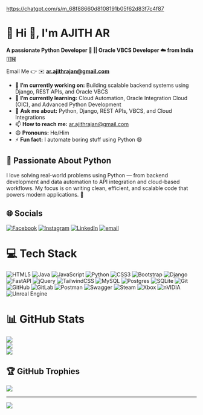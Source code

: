 https://chatgpt.com/s/m_68f88660d8108191b05f62d83f7c4f87
# 💫 Hi 👋, I'm AJITH AR
**A passionate Python Developer 🐍 || Oracle VBCS Developer ☁️ from India 🇮🇳**

Email Me 👉 ✉️ **ar.ajithrajan@gmail.com**

- 🔭 **I’m currently working on:** Building scalable backend systems using Django, REST APIs, and Oracle VBCS
- 🌱 **I’m currently learning:** Cloud Automation, Oracle Integration Cloud (OIC), and Advanced Python Development
- 💬 **Ask me about:** Python, Django, REST APIs, VBCS, and Cloud Integrations
- 📫 **How to reach me:** ar.ajithrajan@gmail.com
- 😄 **Pronouns:** He/Him
- ⚡ **Fun fact:** I automate boring stuff using Python 😄

## 🐍 Passionate About Python
I love solving real-world problems using Python — from backend development and data automation to API integration and cloud-based workflows.
My focus is on writing clean, efficient, and scalable code that powers modern applications. 🚀
## 🌐 Socials
[![Facebook](https://img.shields.io/badge/Facebook-%231877F2.svg?logo=Facebook&logoColor=white)](https://facebook.com/https://www.facebook.com/profile.php?id=100011502796867) [![Instagram](https://img.shields.io/badge/Instagram-%23E4405F.svg?logo=Instagram&logoColor=white)](https://instagram.com/ar.ajith_) [![LinkedIn](https://img.shields.io/badge/LinkedIn-%230077B5.svg?logo=linkedin&logoColor=white)](https://linkedin.com/in/www.linkedin.com/in/ajith-ar) [![email](https://img.shields.io/badge/Email-D14836?logo=gmail&logoColor=white)](mailto:ar.ajithrajan@gmail.com) 
# 💻 Tech Stack
![HTML5](https://img.shields.io/badge/html5-%23E34F26.svg?style=for-the-badge&logo=html5&logoColor=white) ![Java](https://img.shields.io/badge/java-%23ED8B00.svg?style=for-the-badge&logo=openjdk&logoColor=white) ![JavaScript](https://img.shields.io/badge/javascript-%23323330.svg?style=for-the-badge&logo=javascript&logoColor=%23F7DF1E) ![Python](https://img.shields.io/badge/python-3670A0?style=for-the-badge&logo=python&logoColor=ffdd54) ![CSS3](https://img.shields.io/badge/css3-%231572B6.svg?style=for-the-badge&logo=css3&logoColor=white) ![Bootstrap](https://img.shields.io/badge/bootstrap-%238511FA.svg?style=for-the-badge&logo=bootstrap&logoColor=white) ![Django](https://img.shields.io/badge/django-%23092E20.svg?style=for-the-badge&logo=django&logoColor=white) ![FastAPI](https://img.shields.io/badge/FastAPI-005571?style=for-the-badge&logo=fastapi) ![jQuery](https://img.shields.io/badge/jquery-%230769AD.svg?style=for-the-badge&logo=jquery&logoColor=white) ![TailwindCSS](https://img.shields.io/badge/tailwindcss-%2338B2AC.svg?style=for-the-badge&logo=tailwind-css&logoColor=white) ![MySQL](https://img.shields.io/badge/mysql-4479A1.svg?style=for-the-badge&logo=mysql&logoColor=white) ![Postgres](https://img.shields.io/badge/postgres-%23316192.svg?style=for-the-badge&logo=postgresql&logoColor=white) ![SQLite](https://img.shields.io/badge/sqlite-%2307405e.svg?style=for-the-badge&logo=sqlite&logoColor=white) ![Git](https://img.shields.io/badge/git-%23F05033.svg?style=for-the-badge&logo=git&logoColor=white) ![GitHub](https://img.shields.io/badge/github-%23121011.svg?style=for-the-badge&logo=github&logoColor=white) ![GitLab](https://img.shields.io/badge/gitlab-%23181717.svg?style=for-the-badge&logo=gitlab&logoColor=white) ![Postman](https://img.shields.io/badge/Postman-FF6C37?style=for-the-badge&logo=postman&logoColor=white) ![Swagger](https://img.shields.io/badge/-Swagger-%23Clojure?style=for-the-badge&logo=swagger&logoColor=white) ![Steam](https://img.shields.io/badge/steam-%23000000.svg?style=for-the-badge&logo=steam&logoColor=white) ![Xbox](https://img.shields.io/badge/xbox-%23107C10.svg?style=for-the-badge&logo=xbox&logoColor=white) ![nVIDIA](https://img.shields.io/badge/nVIDIA-%2376B900.svg?style=for-the-badge&logo=nVIDIA&logoColor=white) ![Unreal Engine](https://img.shields.io/badge/unrealengine-%23313131.svg?style=for-the-badge&logo=unrealengine&logoColor=white)
# 📊 GitHub Stats
![](https://github-readme-stats.vercel.app/api?username=ar-ajith&theme=neon&hide_border=false&include_all_commits=true&count_private=false)<br/>
![](https://nirzak-streak-stats.vercel.app/?user=ar-ajith&theme=neon&hide_border=false)<br/>
![](https://github-readme-stats.vercel.app/api/top-langs/?username=ar-ajith&theme=neon&hide_border=false&include_all_commits=true&count_private=false&layout=compact)

## 🏆 GitHub Trophies
![](https://github-profile-trophy.vercel.app/?username=ar-ajith&theme=radical&no-frame=false&no-bg=true&margin-w=4)

---
[![](https://visitcount.itsvg.in/api?id=ar-ajith&icon=0&color=0)](https://visitcount.itsvg.in)

<!-- Proudly created with GPRM ( https://gprm.itsvg.in ) -->
